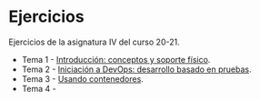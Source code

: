 # Ejercicios

Ejercicios de la asignatura IV del curso 20-21.

- Tema 1 - [Introducción: conceptos y soporte físico](docs/tema1.md).
- Tema 2 - [Iniciación a DevOps: desarrollo basado en pruebas](docs/tema2.md).
- Tema 3 - [Usando contenedores](docs/tema3.md).
- Tema 4 - 